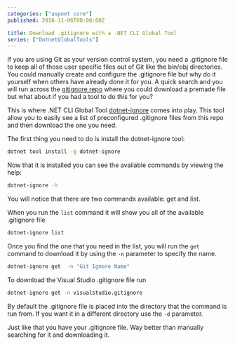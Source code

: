 ```yaml
---
categories: ["aspnet core"]
published: 2018-11-06T00:00:00Z

title: Download .gitignore with a .NET CLI Global Tool
series: ["DotnetGlobalTools"]
---
```


If you are using Git as your version control system, you need a .gitignore file to keep all of those user specific files out of Git like the bin/obj directories.  You could manually create and configure the .gitignore file but why do it yourself when others have already done it for you.  A quick search and you will run across the [gitignore repo](https://github.com/github/gitignore) where you could download a premade file but what about if you had a tool to do this for you?

This is where .NET CLI Global Tool [dotnet-ignore](https://github.com/Arasz/dotnet-ignore) comes into play.  This tool allow you to easily see a list of preconfigured .gitignore files from this repo and then download the one you need.

The first thing you need to do is install the dotnet-ignore tool:

```bash
dotnet tool install -g dotnet-ignore
```

Now that it is installed you can see the available commands by viewing the help:

```bash
dotnet-ignore -h
```

You will notice that there are two commands available:  get and list.

When you run the `list` command it will show you all of the available .gitignore file

```bash
dotnet-ignore list
```

Once you find the one that you need in the list, you will run the `get` command to download it by using the `-n` parameter to specify the name.

```bash
dotnet-ignore get  -n "Git Ignore Name"
```

To download the Visual Studio .gitignore file run

```bash
dotnet-ignore get -n visualstudio.gitignore
```

By default the .gitignore file is placed into the directory that the command is run from.  If you want it in a different directory use the `-d` parameter.

Just like that you have your .gitignore file.  Way better than manually searching for it and downloading it.
